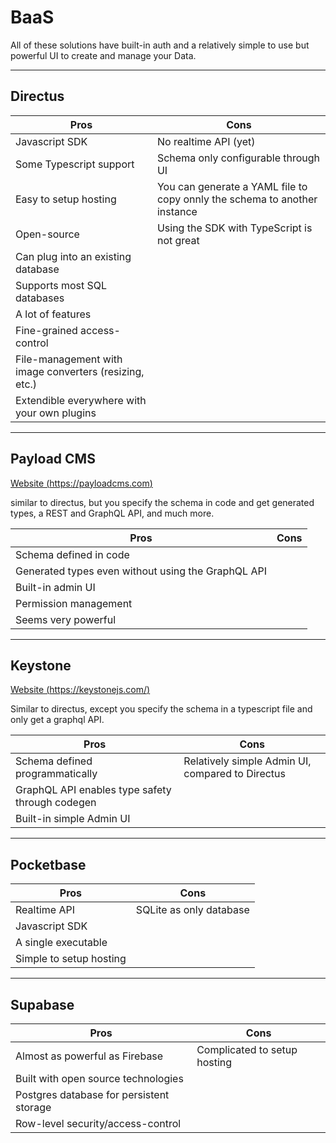 # BaaS

All of these solutions have built-in auth and a relatively simple to use but powerful UI to create and manage your Data.

---

## Directus

| Pros                                                   | Cons                                                                      |
| ------------------------------------------------------ | ------------------------------------------------------------------------- |
| Javascript SDK                                         | No realtime API (yet)                                                     |
| Some Typescript support                                | Schema only configurable through UI                                       |
| Easy to setup hosting                                  | You can generate a YAML file to copy onnly the schema to another instance |
| Open-source                                            | Using the SDK with TypeScript is not great                                |
| Can plug into an existing database                     |                                                                           |
| Supports most SQL databases                            |                                                                           |
| A lot of features                                      |                                                                           |
| Fine-grained access-control                            |                                                                           |
| File-management with image converters (resizing, etc.) |                                                                           |
| Extendible everywhere with your own plugins            |                                                                           |

---

## Payload CMS

[Website (https://payloadcms.com)](https://payloadcms.com)

similar to directus, but you specify the schema in code and get generated types, a REST and GraphQL API, and much more.

| Pros                                               | Cons |
| -------------------------------------------------- | ---- |
| Schema defined in code                             |      |
| Generated types even without using the GraphQL API |      |
| Built-in admin UI                                  |      |
| Permission management                              |      |
| Seems very powerful                                |      |

---

## Keystone

[Website (https://keystonejs.com/)](https://keystonejs.com/)

Similar to directus, except you specify the schema in a typescript file and only get a graphql API.

| Pros                                            | Cons                                             |
| ----------------------------------------------- | ------------------------------------------------ |
| Schema defined programmatically                 | Relatively simple Admin UI, compared to Directus |
| GraphQL API enables type safety through codegen |                                                  |
| Built-in simple Admin UI                        |                                                  |

---

## Pocketbase

<!-- TODO: add Pocketbase website -->

| Pros                    | Cons                    |
| ----------------------- | ----------------------- |
| Realtime API            | SQLite as only database |
| Javascript SDK          |                         |
| A single executable     |                         |
| Simple to setup hosting |                         |

---

## Supabase

<!-- TODO: add Supabase website -->

| Pros                                     | Cons                         |
| ---------------------------------------- | ---------------------------- |
| Almost as powerful as Firebase           | Complicated to setup hosting |
| Built with open source technologies      |                              |
| Postgres database for persistent storage |                              |
| Row-level security/access-control        |                              |
